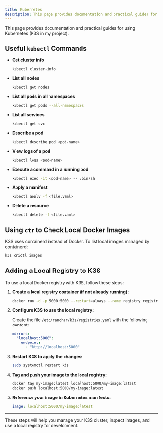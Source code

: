 ```yaml
---
title: Kubernetes
description: This page provides documentation and practical guides for using Kubernetes (K3S in my project).
---
```


This page provides documentation and practical guides for using Kubernetes (K3S in my project).

## Useful `kubectl` Commands

- **Get cluster info**
  ```bash
  kubectl cluster-info
  ```

- **List all nodes**
  ```bash
  kubectl get nodes
  ```

- **List all pods in all namespaces**
  ```bash
  kubectl get pods --all-namespaces
  ```

- **List all services**
  ```bash
  kubectl get svc
  ```

- **Describe a pod**
  ```bash
  kubectl describe pod <pod-name>
  ```

- **View logs of a pod**
  ```bash
  kubectl logs <pod-name>
  ```

- **Execute a command in a running pod**
  ```bash
  kubectl exec -it <pod-name> -- /bin/sh
  ```

- **Apply a manifest**
  ```bash
  kubectl apply -f <file.yaml>
  ```

- **Delete a resource**
  ```bash
  kubectl delete -f <file.yaml>
  ```

## Using `ctr` to Check Local Docker Images

K3S uses containerd instead of Docker. To list local images managed by containerd:

```bash
k3s crictl images
```

## Adding a Local Registry to K3S

To use a local Docker registry with K3S, follow these steps:

1. **Create a local registry container (if not already running):**
   ```bash
   docker run -d -p 5000:5000 --restart=always --name registry registry:2.7
   ```

2. **Configure K3S to use the local registry:**

   Create the file `/etc/rancher/k3s/registries.yaml` with the following content:
   ```yaml
   mirrors:
     "localhost:5000":
       endpoint:
         - "http://localhost:5000"
   ```

3. **Restart K3S to apply the changes:**
   ```bash
   sudo systemctl restart k3s
   ```

4. **Tag and push your image to the local registry:**
   ```bash
   docker tag my-image:latest localhost:5000/my-image:latest
   docker push localhost:5000/my-image:latest
   ```

5. **Reference your image in Kubernetes manifests:**
   ```yaml
   image: localhost:5000/my-image:latest
   ```

---

These steps will help you manage your K3S cluster, inspect images, and use a local registry for development.
